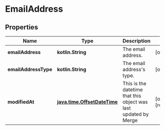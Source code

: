 
# EmailAddress

## Properties
Name | Type | Description | Notes
------------ | ------------- | ------------- | -------------
**emailAddress** | **kotlin.String** | The email address. |  [optional]
**emailAddressType** | **kotlin.String** | The email address&#39;s type. |  [optional]
**modifiedAt** | [**java.time.OffsetDateTime**](java.time.OffsetDateTime.md) | This is the datetime that this object was last updated by Merge |  [optional] [readonly]



